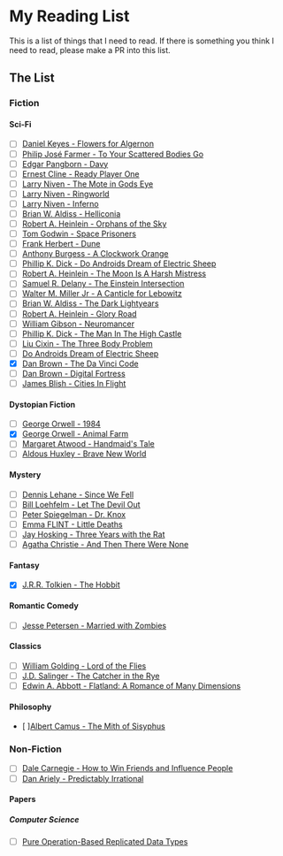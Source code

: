 # My Reading List
This is a list of things that I need to read. If there is something you think I need to read, please make a PR into this list.

## The List
### Fiction
#### Sci-Fi
- [ ] [Daniel Keyes - Flowers for Algernon](http://www.sdfo.org/gj/stories/flowersforalgernon.pdf)
- [ ] [Philip José Farmer - To Your Scattered Bodies Go](https://www.goodreads.com/book/show/189147.To_Your_Scattered_Bodies_Go)
- [ ] [Edgar Pangborn - Davy](https://www.goodreads.com/book/show/920957.Davy)
- [ ] [Ernest Cline - Ready Player One](https://www.goodreads.com/book/show/9969571-ready-player-one)
- [ ] [Larry Niven - The Mote in Gods Eye](https://www.goodreads.com/book/show/100365.The_Mote_in_God_s_Eye)
- [ ] [Larry Niven - Ringworld](https://www.goodreads.com/book/show/61179.Ringworld)
- [ ] [Larry Niven - Inferno](https://www.goodreads.com/book/show/100369.Inferno)
- [ ] [Brian W. Aldiss - Helliconia](https://www.goodreads.com/book/show/672244.Helliconia_Spring)
- [ ] [Robert A. Heinlein - Orphans of the Sky](https://www.goodreads.com/book/show/50832.Orphans_of_the_Sky)
- [ ] [Tom Godwin - Space Prisoners](https://www.goodreads.com/book/show/10537196-space-prisoners-the-survivors)
- [ ] [Frank Herbert - Dune](http://www.dunenovels.com/)
- [ ] [Anthony Burgess - A Clockwork Orange](http://books.wwnorton.com/books/A-Clockwork-Orange/)
- [ ] [Phillip K. Dick - Do Androids Dream of Electric Sheep](https://en.wikipedia.org/wiki/Do_Androids_Dream_of_Electric_Sheep%3F)
- [ ] [Robert A. Heinlein - The Moon Is A Harsh Mistress](https://www.goodreads.com/book/show/16690.The_Moon_is_a_Harsh_Mistress)
- [ ] [Samuel R. Delany - The Einstein Intersection](https://www.goodreads.com/book/show/145354.The_Einstein_Intersection)
- [ ] [Walter M. Miller Jr - A Canticle for Lebowitz](https://www.goodreads.com/book/show/164154.A_Canticle_for_Leibowitz)
- [ ] [Brian W. Aldiss - The Dark Lightyears](https://www.goodreads.com/book/show/1351129.The_Dark_Light_Years)
- [ ] [Robert A. Heinlein - Glory Road](https://www.goodreads.com/book/show/50856.Glory_Road)
- [ ] [William Gibson - Neuromancer](https://www.goodreads.com/book/show/888628.Neuromancer)
- [ ] [Phillip K. Dick - The Man In The High Castle](https://www.goodreads.com/book/show/216363.The_Man_in_the_High_Castle)
- [ ] [Liu Cixin - The Three Body Problem](https://www.goodreads.com/book/show/20518872-the-three-body-problem)
- [ ] [Do Androids Dream of Electric Sheep](https://en.wikipedia.org/wiki/Do_Androids_Dream_of_Electric_Sheep%3F)
- [x] [Dan Brown - The Da Vinci Code](https://www.goodreads.com/book/show/968.The_Da_Vinci_Code)
- [ ] [Dan Brown - Digital Fortress](https://www.goodreads.com/book/show/11125.Digital_Fortress)
- [ ] [James Blish - Cities In Flight](https://www.goodreads.com/book/show/141805.Cities_in_Flight)

#### Dystopian Fiction
- [ ] [George Orwell - 1984](https://www.goodreads.com/book/show/5470.1984)
- [x] [George Orwell - Animal Farm](https://www.goodreads.com/book/show/7613.Animal_Farm)
- [ ] [Margaret Atwood - Handmaid's Tale](https://www.goodreads.com/book/show/38447.The_Handmaid_s_Tale)
- [ ] [Aldous Huxley - Brave New World](https://www.goodreads.com/book/show/5129.Brave_New_World)

#### Mystery
- [ ] [Dennis Lehane - Since We Fell](https://www.goodreads.com/book/show/31751571-since-we-fell)
- [ ] [Bill Loehfelm - Let The Devil Out](https://www.goodreads.com/book/show/26114290-let-the-devil-out)
- [ ] [Peter Spiegelman - Dr. Knox](https://www.goodreads.com/book/show/27245867-dr-knox)
- [ ] [Emma FLINT - Little Deaths](https://www.goodreads.com/book/show/27845924-little-deaths)
- [ ] [Jay Hosking - Three Years with the Rat](https://www.goodreads.com/book/show/27833835-three-years-with-the-rat)
- [ ] [Agatha Christie - And Then There Were None](https://www.goodreads.com/book/show/16299.And_Then_There_Were_None)

#### Fantasy
- [x] [J.R.R. Tolkien - The Hobbit](https://www.goodreads.com/book/show/5907.The_Hobbit)

#### Romantic Comedy
- [ ] [Jesse Petersen - Married with Zombies](https://www.goodreads.com/book/show/7716140-married-with-zombies)

#### Classics
- [ ] [William Golding - Lord of the Flies](https://www.goodreads.com/book/show/7624.Lord_of_the_Flies)
- [ ] [J.D. Salinger - The Catcher in the Rye](https://www.goodreads.com/book/show/5107.The_Catcher_in_the_Rye)
- [ ] [Edwin A. Abbott - Flatland: A Romance of Many Dimensions](https://www.goodreads.com/book/show/433567.Flatland)

#### Philosophy
- [ ][Albert Camus - The Mith of Sisyphus](https://en.wikipedia.org/wiki/The_Myth_of_Sisyphus)

### Non-Fiction
- [ ] [Dale Carnegie - How to Win Friends and Influence People](https://www.amazon.com/How-Win-Friends-Influence-People/dp/0671027034)
- [ ] [Dan Ariely - Predictably Irrational](https://www.amazon.com/Predictably-Irrational-Revised-Expanded-Decisions/dp/0061353248)
#### Papers
##### Computer Science
- [ ] [Pure Operation-Based Replicated Data Types](https://arxiv.org/pdf/1710.04469.pdf)
